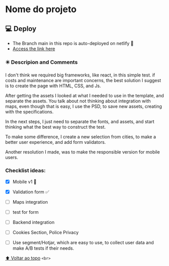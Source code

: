 # Nome do projeto

## 💻 Deploy

*   The Branch main in this repo is auto-deployed on netlify 🦈
* [Access the link here](https://prismatic-faun-e0d2f0.netlify.app)

### :eight_pointed_black_star: Descripion and Comments 

I don't think we required big frameworks, like react, in this simple test.  if costs and maintenance are important concerns, the best solution I suggest is to create the page with  HTML, CSS, and Js.

After getting the assets I looked at what I needed to use in the template, and separate the assets. You talk about not thinking about integration with maps, even though that is easy, I use the PSD, to save new assets, creating with the specifications.

In the next steps, I just need to separate the fonts, and assets, and start thinking what the best way to construct the test.

To make some difference, I create a new selection from cities, to make a better user experience, and add form validators.

Another resolution I made, was to make the responsible version for mobile users.


### Checklist ideas:

- [x] Mobile v1 :iphone:
- [x] Validation form ✅
- [ ] Maps integration 
- [ ] test for form
- [ ] Backend integration
- [ ] Cookies Section, Police Privacy 
- [ ] Use segment/Hotjar, which are easy to use, to collect user data and make A/B tests if their needs.

 


[⬆ Voltar ao topo](#nome-do-projeto) `<br>`
